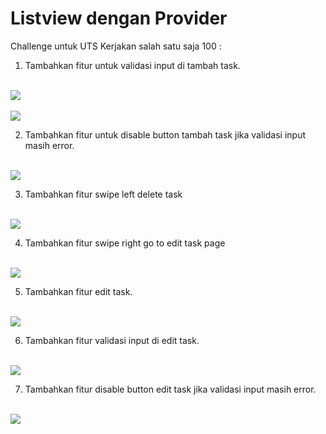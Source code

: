 # Listview dengan Provider

Challenge untuk UTS Kerjakan salah satu saja 100 :

1. Tambahkan fitur untuk validasi input di tambah task.
<br>
<img src = "img/1.jpeg">
<br>
<br>
<img src = "img/2.jpeg">
<br>

2. Tambahkan fitur untuk disable button tambah task jika validasi input masih error.
<br>
<img src = "img/3.jpeg">
<br>

3. Tambahkan fitur swipe left delete task
<br>
<img src = "img/4.jpeg">
<br>

4. Tambahkan fitur swipe right go to edit task page
<br>
<img src = "img/5.jpeg">
<br>

5. Tambahkan fitur edit task.
<br>
<img src = "img/6.jpeg">
<br>

6. Tambahkan fitur validasi input di edit task.
<br>
<img src = "img/7.jpeg">
<br>

7. Tambahkan fitur disable button edit task jika validasi input masih error.
<br>
<img src = "img/8.jpeg">
<br>
